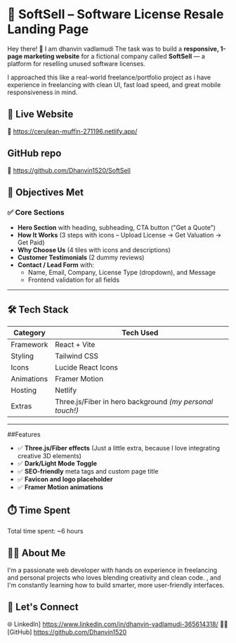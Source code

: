 # 🧾 SoftSell – Software License Resale Landing Page

Hey there! 👋  I am dhanvin vadlamudi
The task was to build a **responsive, 1-page marketing website** for a fictional company called **SoftSell** — a platform for reselling unused software licenses.  

I approached this like a real-world freelance/portfolio project as i have experience in freelancing  with clean UI, fast load speed, and great mobile responsiveness in mind.


## 🚀 Live Website
🔗 https://cerulean-muffin-271196.netlify.app/
## GitHub repo
🔗 https://github.com/Dhanvin1520/SoftSell


## 🎯 Objectives Met

### ✅ Core Sections
- **Hero Section** with heading, subheading, CTA button ("Get a Quote")
- **How It Works** (3 steps with icons – Upload License → Get Valuation → Get Paid)
- **Why Choose Us** (4 tiles with icons and descriptions)
- **Customer Testimonials** (2 dummy reviews)
- **Contact / Lead Form** with:
  - Name, Email, Company, License Type (dropdown), and Message
  - Frontend validation for all fields

---

## 🛠️ Tech Stack

| Category           | Tech Used              |
|-------------------|------------------------|
| Framework         | React + Vite           |
| Styling           | Tailwind CSS           |
| Icons             | Lucide React Icons     |
| Animations        | Framer Motion          |
| Hosting           | Netlify                |
| Extras            | Three.js/Fiber in hero background *(my personal touch!)* |

---

##Features
- ✅ **Three.js/Fiber effects** (Just a little extra, because I love integrating creative 3D elements)
- ✅ **Dark/Light Mode Toggle**
- ✅ **SEO-friendly** meta tags and custom page title
- ✅ **Favicon and logo placeholder**
- ✅ **Framer Motion animations**


## ⏱️ Time Spent

Total time spent: ~6 hours 


## 🙋🏻 About Me

I'm a passionate web developer with hands on experience in freelancing and personal projects  who loves blending creativity and clean code. , and I'm constantly learning how to build smarter, more user-friendly interfaces.

## 🔗 Let's Connect

🌐 LinkedIn] https://www.linkedin.com/in/dhanvin-vadlamudi-365614318/
👨‍💻 [GitHub]  https://github.com/Dhanvin1520





